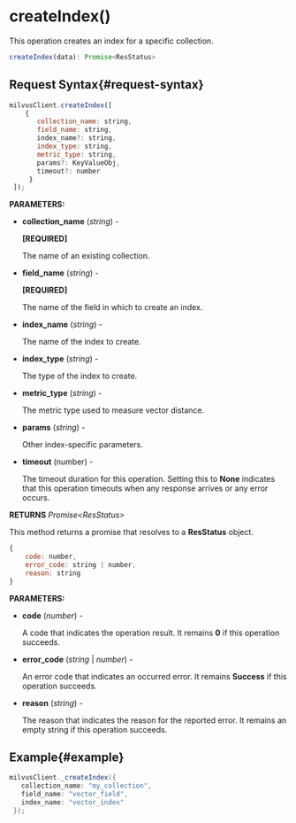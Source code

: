 # createIndex()

This operation creates an index for a specific collection.

```javascript
createIndex(data): Promise<ResStatus>
```

## Request Syntax{#request-syntax}

```javascript
milvusClient.createIndex([
    {
       collection_name: string,
       field_name: string,
       index_name?: string,
       index_type: string,
       metric_type: string,
       params?: KeyValueObj,
       timeout?: number
     }
 ]);
```

**PARAMETERS:**

- **collection_name** (*string*) -

    **[REQUIRED]**

    The name of an existing collection.

- **field_name** (*string*) -

    **[REQUIRED]**

    The name of the field in which to create an index.

- **index_name** (*string*) -

    The name of the index to create.

- **index_type** (*string*) -

    The type of the index to create.

- **metric_type** (*string*) -

    The metric type used to measure vector distance.

- **params** (*string*) -

    Other index-specific parameters.

- **timeout** (number) -

    The timeout duration for this operation. Setting this to **None** indicates that this operation timeouts when any response arrives or any error occurs.

**RETURNS** *Promise\<ResStatus>*

This method returns a promise that resolves to a **ResStatus** object.

```javascript
{
    code: number,
    error_code: string | number,
    reason: string
}
```

**PARAMETERS:**

- **code** (*number*) -

    A code that indicates the operation result. It remains **0** if this operation succeeds.

- **error_code** (*string* | *number*) -

    An error code that indicates an occurred error. It remains **Success** if this operation succeeds. 

- **reason** (*string*) - 

    The reason that indicates the reason for the reported error. It remains an empty string if this operation succeeds.

## Example{#example}

```java
milvusClient._createIndex({
   collection_name: "my_collection",
   field_name: "vector_field",
   index_name: "vector_index"
 });
```

